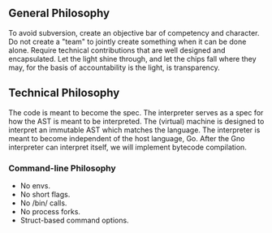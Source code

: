 ## General Philosophy

To avoid subversion, create an objective bar of competency and character.
Do not create a "team" to jointly create something when it can be done alone.
Require technical contributions that are well designed and encapsulated.
Let the light shine through, and let the chips fall where they may,
for the basis of accountability is the light, is transparency.

## Technical Philosophy

The code is meant to become the spec.
The interpreter serves as a spec for how the AST is meant to be interpreted.
The (virtual) machine is designed to interpret an immutable AST which matches the language.
The interpreter is meant to become independent of the host language, Go.
After the Gno interpreter can interpret itself, we will implement bytecode compilation.

### Command-line Philosophy

 * No envs.
 * No short flags.
 * No /bin/ calls.
 * No process forks.
 * Struct-based command options.
